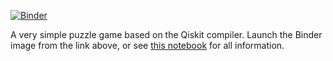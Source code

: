 [![Binder](https://mybinder.org/badge_logo.svg)](https://mybinder.org/v2/gh/quantumjim/quantomino/master?filepath=Quantomino.ipynb)

A very simple puzzle game based on the Qiskit compiler. Launch the Binder image from the link above, or see [this notebook](Quantomino.ipynb) for all information.
